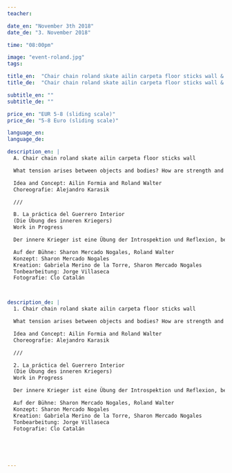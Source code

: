 ```yaml
---
teacher:

date_en: "November 3th 2018"
date_de: "3. November 2018"

time: "08:00pm"

image: "event-roland.jpg"
tags:

title_en:  "Chair chain roland skate ailin carpeta floor sticks wall & La práctica del Guerrero Interior"
title_de:  "Chair chain roland skate ailin carpeta floor sticks wall & La práctica del Guerrero Interior"

subtitle_en: ""
subtitle_de: ""

price_en: "EUR 5-8 (sliding scale)"
price_de: "5-8 Euro (sliding scale)"

language_en:
language_de:

description_en: |
  A. Chair chain roland skate ailin carpeta floor sticks wall  

  What tension arises between objects and bodies? How are strength and resistance explored? Ailin Formia and Roland Walter follow this question in the performance.  

  Idea and Concept: Ailin Formia and Roland Walter  
  Choreografie: Alejandro Karasik  

  ///  

  B. La práctica del Guerrero Interior  
  (Die Übung des inneren Kriegers)  
  Work in Progress  

  Der innere Krieger ist eine Übung der Introspektion und Reflexion, bei der es darum geht die Beziehung zwischen uns mit uns selbst und mit der Umwelt zu Verstehen. Durch diese Begegnung mit uns selbst machen wir Erfahrungen, die uns Ängste überwinden lassen und Offenheit für Neues ermöglichen. So treffen zwei Menschen aus unterschiedlichen Welten aufeinander, die voneinander lernen wollen. Diese Begegnung stellt sich als ein Weg zu Stärke und innerer Weisheit heraus.  

  Auf der Bühne: Sharon Mercado Nogales, Roland Walter  
  Konzept: Sharon Mercado Nogales  
  Kreation: Gabriela Merino de la Torre, Sharon Mercado Nogales  
  Tonbearbeitung: Jorge Villaseca  
  Fotografie: Clo Catalán  



description_de: |
  1. Chair chain roland skate ailin carpeta floor sticks wall  

  What tension arises between objects and bodies? How are strength and resistance explored? Ailin Formia and Roland Walter follow this question in the performance.  

  Idea and Concept: Ailin Formia and Roland Walter  
  Choreografie: Alejandro Karasik  

  ///  

  2. La práctica del Guerrero Interior  
  (Die Übung des inneren Kriegers)  
  Work in Progress  

  Der innere Krieger ist eine Übung der Introspektion und Reflexion, bei der es darum geht die Beziehung zwischen uns mit uns selbst und mit der Umwelt zu Verstehen. Durch diese Begegnung mit uns selbst machen wir Erfahrungen, die uns Ängste überwinden lassen und Offenheit für Neues ermöglichen. So treffen zwei Menschen aus unterschiedlichen Welten aufeinander, die voneinander lernen wollen. Diese Begegnung stellt sich als ein Weg zu Stärke und innerer Weisheit heraus.  

  Auf der Bühne: Sharon Mercado Nogales, Roland Walter  
  Konzept: Sharon Mercado Nogales  
  Kreation: Gabriela Merino de la Torre, Sharon Mercado Nogales  
  Tonbearbeitung: Jorge Villaseca  
  Fotografie: Clo Catalán  


 


---
```

